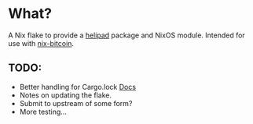 # What?
A Nix flake to provide a [helipad](https://github.com/Podcastindex-org/helipad) package and NixOS module. Intended for use with [nix-bitcoin](https://github.com/fort-nix/nix-bitcoin).

## TODO:
- Better handling for Cargo.lock [Docs](https://doc.rust-lang.org/cargo/faq.html#why-have-cargolock-in-version-control)
- Notes on updating the flake.
- Submit to upstream of some form?
- More testing...
